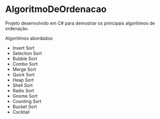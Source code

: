 # AlgoritmoDeOrdenacao

Projeto desenvolvido em C# para demostrar os principais algoritimos de ordenação.

Algoritimos abordados:

- Insert Sort
- Selection Sort
- Bubble Sort
- Combo Sort
- Merge Sort
- Quick Sort
- Heap Sort
- Shell Sort
- Radix Sort
- Gnome Sort
- Counting Sort
- Bucket Sort
- Cocktail

